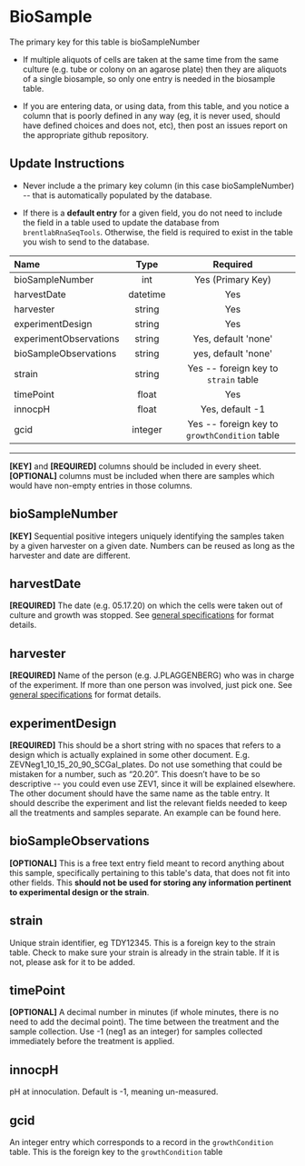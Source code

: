 # BioSample

The primary key for this table is bioSampleNumber

- If multiple aliquots of cells are taken at the same time from the same culture (e.g. tube or colony on an agarose plate) then they are aliquots of a single biosample, so only one entry is needed in the biosample table.  

- If you are entering data, or using data, from this table, and you notice a column that is poorly defined in any way (eg, it is never used, should have defined choices and does not, etc), then post an issues report on the appropriate github repository.

## Update Instructions

- Never include a the primary key column (in this case bioSampleNumber) -- that is automatically populated by the database.

- If there is a __default entry__ for a given field, you do not need to include the field in a table used to update the database from `brentlabRnaSeqTools`. Otherwise, the field is required to exist in the table you wish to send to the database.

Name                                 | Type                 | Required  
:------------------------------------|:--------------------:|:---------:
bioSampleNumber                      | int                  | Yes (Primary Key)
harvestDate                          | datetime             | Yes
harvester                            | string               | Yes
experimentDesign                     | string               | Yes
experimentObservations               | string               | Yes, default 'none'
bioSampleObservations                | string               | yes, default 'none'
strain                               | string               | Yes -- foreign key to `strain` table
timePoint                            | float                | Yes
innocpH                              | float                | Yes, default -1
gcid                                 | integer              | Yes -- foreign key to `growthCondition` table

* * *
**[KEY]** and **[REQUIRED]** columns should be included in every sheet. **[OPTIONAL]** columns must be included when there are samples which would have non-empty entries in those columns.

## bioSampleNumber

**[KEY]** Sequential positive integers uniquely identifying the samples taken by a given harvester on a given date. Numbers can be reused as long as the harvester and date are different.

## harvestDate

**[REQUIRED]** The date (e.g. 05.17.20) on which the cells were taken out of culture and growth was stopped. See [general specifications](https://github.com/BrentLab/database_files/wiki) for format details.

## harvester

**[REQUIRED]** Name of the person (e.g. J.PLAGGENBERG)  who was in charge of the experiment. If more than one person was involved, just pick one. See [general specifications](https://github.com/BrentLab/database_files/wiki) for format details.

## experimentDesign

**[REQUIRED]** This should be a short string with no spaces that refers to a design which is actually explained in some other document. E.g. ZEVNeg1_10_15_20_90_SCGal_plates. Do not use something that could be mistaken for a number, such as “20.20”. This doesn’t have to be so descriptive -- you could even use ZEV1, since it will be explained elsewhere. The other document should have the same name as the table entry. It should describe the experiment and list the relevant fields needed to keep all the treatments and samples separate. An example can be found here. 

## bioSampleObservations

**[OPTIONAL]** This is a free text entry field meant to record anything about this sample, specifically pertaining to this table's data, that does not fit into other fields. This __should not be used for storing any information pertinent to experimental design or the strain__.

## strain

Unique strain identifier, eg TDY12345. This is a foreign key to the strain table. Check to make sure your strain is already in the strain table. If it is not, please ask for it to be added.

## timePoint

**[OPTIONAL]** A decimal number in minutes (if whole minutes, there is no need to add the decimal point).
The time between the treatment and the sample collection. Use -1 (neg1 as an integer) for samples collected immediately before the treatment is applied.

## innocpH

pH at innoculation. Default is -1, meaning un-measured.

## gcid

An integer entry which corresponds to a record in the `growthCondition` table. This is the foreign key to the `growthCondition` table